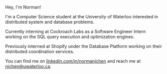 Hey, I'm Norman!

I'm a Computer Science student at the University of Waterloo interested in distributed system and database problems.

Currently interning at Cockroach Labs as a Software Engineer Intern working on the SQL query execution and optimization engines.

Previously interned at Shopify under the Database Platform working on their distributed coordination services.

You can find me on [linkedin.com/in/normanjchen](https://www.linkedin.com/in/normanjchen/) and reach me at [njchen@uwaterloo.ca](mailto:njchen@uwaterloo.ca).
